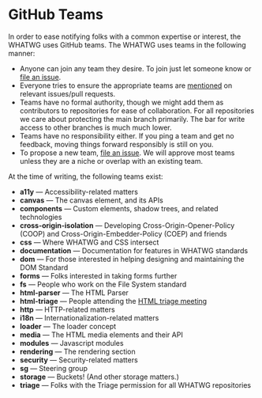 # GitHub Teams

In order to ease notifying folks with a common expertise or interest, the WHATWG uses GitHub teams. The WHATWG uses teams in the following manner:

* Anyone can join any team they desire. To join just let someone know or [file an issue](https://github.com/whatwg/meta/issues/new).
* Everyone tries to ensure the appropriate teams are [mentioned](https://github.com/blog/1121-introducing-team-mentions) on relevant issues/pull requests.
* Teams have no formal authority, though we might add them as contributors to repositories for ease of collaboration. For all repositories we care about protecting the main branch primarily. The bar for write access to other branches is much much lower.
* Teams have no responsibility either. If you ping a team and get no feedback, moving things forward responsibly is still on you.
* To propose a new team, [file an issue](https://github.com/whatwg/meta/issues/new). We will approve most teams unless they are a niche or overlap with an existing team.

At the time of writing, the following teams exist:

- **a11y** — Accessibility-related matters
- **canvas** — The canvas element, and its APIs
- **components** — Custom elements, shadow trees, and related technologies
- **cross-origin-isolation** — Developing Cross-Origin-Opener-Policy (COOP) and Cross-Origin-Embedder-Policy (COEP) and friends
- **css** — Where WHATWG and CSS intersect
- **documentation** — Documentation for features in WHATWG standards
- **dom** — For those interested in helping designing and maintaining the DOM Standard
- **forms** — Folks interested in taking forms further
- **fs** — People who work on the File System standard
- **html-parser** — The HTML Parser
- **html-triage** — People attending the [HTML triage meeting](https://github.com/whatwg/html/issues/6371)
- **http** — HTTP-related matters
- **i18n** — Internationalization-related matters
- **loader** — The loader concept
- **media** — The HTML media elements and their API
- **modules** — Javascript modules
- **rendering** — The rendering section
- **security** — Security-related matters
- **sg** — Steering group
- **storage** — Buckets! (And other storage matters.)
- **triage** — Folks with the Triage permission for all WHATWG repositories
